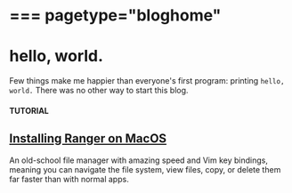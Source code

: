 ===
pagetype="bloghome"
===
# hello, world.

Few things make me happier than everyone's first program: printing `hello, world.` There was no other way to start this blog.

#### TUTORIAL

## [Installing Ranger on MacOS](tutorials/ranger-macos-bash.html)

An old-school file manager with amazing speed and Vim key bindings,
meaning you can navigate the file system, view files, copy, or
delete them far faster than with normal apps.

